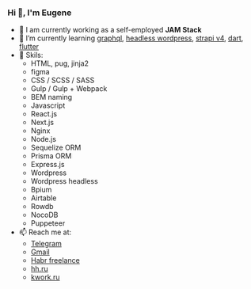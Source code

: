 ### Hi 👋, I'm Eugene

- 🔭 I am currently working as a self-employed **JAM Stack**
- 🌱 I’m currently learning <ins>graphql</ins>, <ins>headless wordpress</ins>, <ins>strapi v4</ins>, <ins>dart</ins>, <ins>flutter</ins>
- 💪 Skils: 
  - HTML, pug, jinja2
  - figma
  - CSS / SCSS / SASS
  - Gulp / Gulp + Webpack
  - BEM naming
  - Javascript
  - React.js
  - Next.js
  - Nginx
  - Node.js 
  - Sequelize ORM
  - Prisma ORM
  - Express.js
  - Wordpress
  - Wordpress headless
  - Bpium
  - Airtable
  - Rowdb
  - NocoDB
  - Puppeteer 
- 📫 Reach me at:
  - [Telegram](https://telegram.me/webdillerru)
  - [Gmail](eugenefromrus@gmail.com)
  - [Habr freelance](https://freelance.habr.com/freelancers/evgeniy-butkov)
  - [hh.ru](https://nakhodka.hh.ru/resume/b2547bcfff06bee4f50039ed1f694745713276)
  - [kwork.ru](https://kwork.ru/user/webdillerru)
